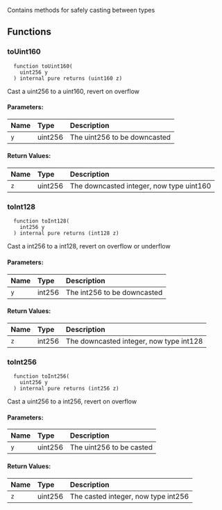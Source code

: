 Contains methods for safely casting between types


## Functions
### toUint160
```solidity
  function toUint160(
    uint256 y
  ) internal pure returns (uint160 z)
```
Cast a uint256 to a uint160, revert on overflow


#### Parameters:
| Name | Type | Description                                                          |
| :--- | :--- | :------------------------------------------------------------------- |
|`y` | uint256 | The uint256 to be downcasted

#### Return Values:
| Name                           | Type          | Description                                                                  |
| :----------------------------- | :------------ | :--------------------------------------------------------------------------- |
|`z`| uint256 | The downcasted integer, now type uint160
### toInt128
```solidity
  function toInt128(
    int256 y
  ) internal pure returns (int128 z)
```
Cast a int256 to a int128, revert on overflow or underflow


#### Parameters:
| Name | Type | Description                                                          |
| :--- | :--- | :------------------------------------------------------------------- |
|`y` | int256 | The int256 to be downcasted

#### Return Values:
| Name                           | Type          | Description                                                                  |
| :----------------------------- | :------------ | :--------------------------------------------------------------------------- |
|`z`| int256 | The downcasted integer, now type int128
### toInt256
```solidity
  function toInt256(
    uint256 y
  ) internal pure returns (int256 z)
```
Cast a uint256 to a int256, revert on overflow


#### Parameters:
| Name | Type | Description                                                          |
| :--- | :--- | :------------------------------------------------------------------- |
|`y` | uint256 | The uint256 to be casted

#### Return Values:
| Name                           | Type          | Description                                                                  |
| :----------------------------- | :------------ | :--------------------------------------------------------------------------- |
|`z`| uint256 | The casted integer, now type int256
